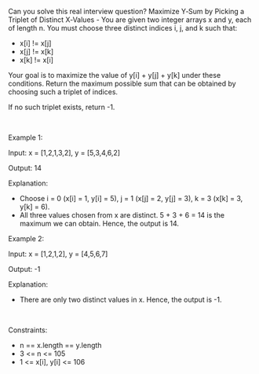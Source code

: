 Can you solve this real interview question? Maximize Y‑Sum by Picking a Triplet of Distinct X‑Values - You are given two integer arrays x and y, each of length n. You must choose three distinct indices i, j, and k such that:

 * x[i] != x[j]
 * x[j] != x[k]
 * x[k] != x[i]

Your goal is to maximize the value of y[i] + y[j] + y[k] under these conditions. Return the maximum possible sum that can be obtained by choosing such a triplet of indices.

If no such triplet exists, return -1.

 

Example 1:

Input: x = [1,2,1,3,2], y = [5,3,4,6,2]

Output: 14

Explanation:

 * Choose i = 0 (x[i] = 1, y[i] = 5), j = 1 (x[j] = 2, y[j] = 3), k = 3 (x[k] = 3, y[k] = 6).
 * All three values chosen from x are distinct. 5 + 3 + 6 = 14 is the maximum we can obtain. Hence, the output is 14.

Example 2:

Input: x = [1,2,1,2], y = [4,5,6,7]

Output: -1

Explanation:

 * There are only two distinct values in x. Hence, the output is -1.

 

Constraints:

 * n == x.length == y.length
 * 3 <= n <= 105
 * 1 <= x[i], y[i] <= 106